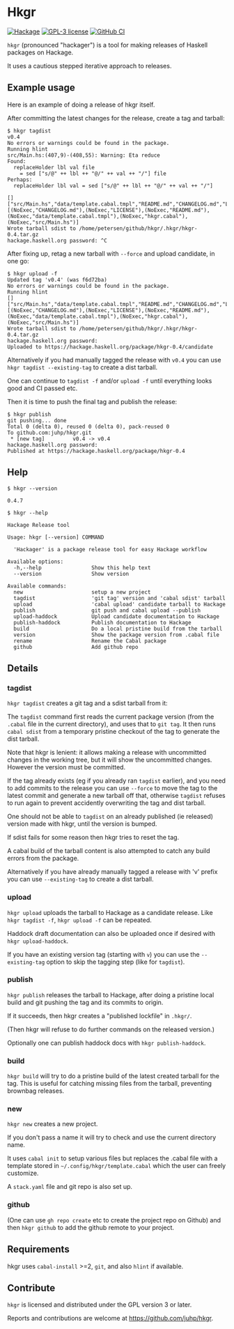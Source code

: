 # Hkgr

[![Hackage](https://img.shields.io/hackage/v/hkgr.svg)](https://hackage.haskell.org/package/hkgr)
[![GPL-3 license](https://img.shields.io/badge/license-GPL--3-blue.svg)](LICENSE)
[![GitHub CI](https://github.com/juhp/hkgr/workflows/build/badge.svg)](https://github.com/juhp/hkgr/actions)

`hkgr` (pronounced "hackager") is a tool for making releases of
Haskell packages on Hackage.

It uses a cautious stepped iterative approach to releases.

## Example usage

Here is an example of doing a release of hkgr itself.

After committing the latest changes for the release, create a tag and tarball:

```shellsession
$ hkgr tagdist
v0.4
No errors or warnings could be found in the package.
Running hlint
src/Main.hs:(407,9)-(408,55): Warning: Eta reduce
Found:
  replaceHolder lbl val file
    = sed ["s/@" ++ lbl ++ "@/" ++ val ++ "/"] file
Perhaps:
  replaceHolder lbl val = sed ["s/@" ++ lbl ++ "@/" ++ val ++ "/"]

[]
["src/Main.hs","data/template.cabal.tmpl","README.md","CHANGELOG.md","LICENSE","hkgr.cabal"]
[(NoExec,"CHANGELOG.md"),(NoExec,"LICENSE"),(NoExec,"README.md"),(NoExec,"data/template.cabal.tmpl"),(NoExec,"hkgr.cabal"),(NoExec,"src/Main.hs")]
Wrote tarball sdist to /home/petersen/github/hkgr/.hkgr/hkgr-0.4.tar.gz
hackage.haskell.org password: ^C
```

After fixing up, retag a new tarball with `--force` and upload candidate,
in one go:

```shellsession
$ hkgr upload -f
Updated tag 'v0.4' (was f6d72ba)
No errors or warnings could be found in the package.
Running hlint
[]
["src/Main.hs","data/template.cabal.tmpl","README.md","CHANGELOG.md","LICENSE","hkgr.cabal"]
[(NoExec,"CHANGELOG.md"),(NoExec,"LICENSE"),(NoExec,"README.md"),(NoExec,"data/template.cabal.tmpl"),(NoExec,"hkgr.cabal"),(NoExec,"src/Main.hs")]
Wrote tarball sdist to /home/petersen/github/hkgr/.hkgr/hkgr-0.4.tar.gz
hackage.haskell.org password:
Uploaded to https://hackage.haskell.org/package/hkgr-0.4/candidate
```

Alternatively if you had manually tagged the release with `v0.4`
you can use `hkgr tagdist --existing-tag` to create a dist tarball.

One can continue to `tagdist -f` and/or `upload -f` until
everything looks good and CI passed etc.

Then it is time to push the final tag and publish the release:

```shellsession
$ hkgr publish
git pushing... done
Total 0 (delta 0), reused 0 (delta 0), pack-reused 0
To github.com:juhp/hkgr.git
 * [new tag]         v0.4 -> v0.4
hackage.haskell.org password:
Published at https://hackage.haskell.org/package/hkgr-0.4
```

## Help

`$ hkgr --version`

```
0.4.7
```
`$ hkgr --help`

```
Hackage Release tool

Usage: hkgr [--version] COMMAND

  'Hackager' is a package release tool for easy Hackage workflow

Available options:
  -h,--help                Show this help text
  --version                Show version

Available commands:
  new                      setup a new project
  tagdist                  'git tag' version and 'cabal sdist' tarball
  upload                   'cabal upload' candidate tarball to Hackage
  publish                  git push and cabal upload --publish
  upload-haddock           Upload candidate documentation to Hackage
  publish-haddock          Publish documentation to Hackage
  build                    Do a local pristine build from the tarball
  version                  Show the package version from .cabal file
  rename                   Rename the Cabal package
  github                   Add github repo
```

## Details

### tagdist
`hkgr tagdist` creates a git tag and a sdist tarball from it:

The `tagdist` command first reads the current package version
(from the `.cabal` file in the current directory), and uses that to `git tag`.
It then runs `cabal sdist` from a temporary pristine checkout of the tag
to generate the dist tarball.

Note that hkgr is lenient: it allows making a release with uncommitted changes
in the working tree, but it will show the uncommitted changes.
However the version must be committed.

If the tag already exists (eg if you already ran `tagdist` earlier),
and you need to add commits to the release
you can use `--force` to move the tag to the latest commit
and generate a new tarball off that,
otherwise `tagdist` refuses to run again to prevent accidently overwriting
the tag and dist tarball.

One should not be able to `tagdist` on an already published
(ie released) version made with hkgr, until the version is bumped.

If sdist fails for some reason then hkgr tries to reset the tag.

A cabal build of the tarball content is also attempted to catch any build errors
from the package.

Alternatively if you have already manually tagged a release with 'v' prefix
you can use `--existing-tag` to create a dist tarball.

### upload
`hkgr upload` uploads the tarball to Hackage as a candidate release.
Like `hkgr tagdist -f`, `hkgr upload -f` can be repeated.

Haddock draft documentation can also be uploaded once if desired
with `hkgr upload-haddock`.

If you have an existing version tag (starting with `v`) you can use
the `--existing-tag` option to skip the tagging step (like for `tagdist`).

### publish
`hkgr publish` releases the tarball to Hackage, after doing a pristine
local build and git pushing the tag and its commits to origin.

If it succeeds, then hkgr creates a "published lockfile" in `.hkgr/`.

(Then hkgr will refuse to do further commands on the released version.)

Optionally one can publish haddock docs with `hkgr publish-haddock`.

### build
`hkgr build` will try to do a pristine build of the latest created tarball
for the tag. This is useful for catching missing files from the tarball,
preventing brownbag releases.

### new
`hkgr new` creates a new project.

If you don't pass a name it will try to check and use the current directory name.

It uses `cabal init` to setup various files but replaces the .cabal file
with a template stored in `~/.config/hkgr/template.cabal` which the user
can freely customize.

A `stack.yaml` file and git repo is also set up.

### github
(One can use `gh repo create` etc to create the project repo on Github)
and then `hkgr github` to add the github remote to your project.

## Requirements
hkgr uses `cabal-install` >=2, `git`, and also `hlint` if available.

## Contribute
`hkgr` is licensed and distributed under the GPL version 3 or later.

Reports and contributions are welcome at <https://github.com/juhp/hkgr>.
